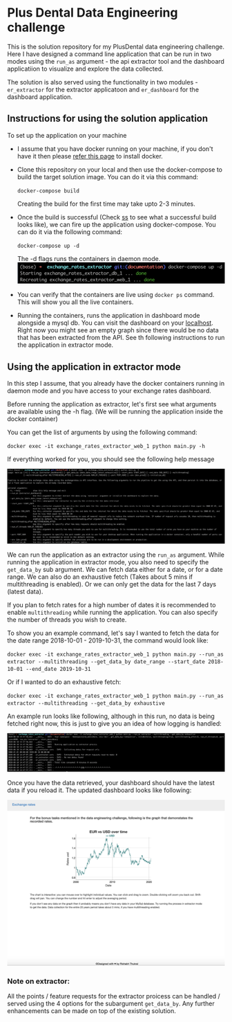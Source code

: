 # Plus Dental Data Engineering challenge
This is the solution repository for my PlusDental data engineering challenge. Here I have designed a command line application that can be run in two modes using the `run_as` argument - the api extractor tool and the dashboard applicatiion to visualize and explore the data collected.

The solution is also served using the functionality in two modules - `er_extractor` for the extractor applicatoon and `er_dashboard` for the dashboard application.


## Instructions for using the solution application
To set up the application on your machine
* I assume that you have docker running on your machine, if you don't have it then please [refer this page](https://docs.docker.com/get-docker/) to install docker.
* Clone this repository on your local and then use the docker-compose to build the target solution image. You can do it via this command:

    `docker-compose build` 
    
    Creating the build for the first time may take upto 2-3 minutes.
* Once the build is successful (Check [ss](https://raw.githubusercontent.com/rtspeaks360/exchange_rates_extractor/documentation/ss/docker-build.png) to see what a successful build looks like), we can fire up the application using docker-compose. You can do it via the following command: 

  `docker-compose up -d` 

  The -d flags runs the containers in daemon mode.
  <img src="https://raw.githubusercontent.com/rtspeaks360/exchange_rates_extractor/documentation/ss/docker%20compose.png">
* You can verify that the containers are live using `docker ps` command. This will show you all the live containers.
* Running the containers, runs the application in dashboard mode alongside a mysql db. You can visit the dashboard on your [localhost](http://0.0.0.0:8000). Right now you might see an empty graph since there would be no data that has been extracted from the API. See th following instructions to run the application in extractor mode.



## Using the application in extractor mode
In this step I assume, that you already have the docker containers running in daemon mode and you have access to your exchange rates dashboard.

Before running the application as extractor, let's first see what arguments are available using the -h flag. (We will be running the application inside the docker container)

You can get the list of arguments by using the following command:

  `docker exec -it exchange_rates_extractor_web_1 python main.py -h`

If everything worked for you, you should see the following help message
 
<img src='https://raw.githubusercontent.com/rtspeaks360/exchange_rates_extractor/documentation/ss/cmd%20docstrings.png'>

We can run the application as an extractor using the `run_as` argument. While running the application in extractor mode, you also need to specify the `get_data_by` sub argument. We can fetch data either for a date, or for a date range. We can also do an exhaustive fetch (Takes about 5 mins if multithreading is enabled). Or we can only get the data for the last 7 days (latest data).

If you plan to fetch rates for a high number of dates it is recommended to enable `multithreading` while running the application. You can also specify the number of threads you wish to create.

To show you an example command, let's say I wanted to fetch the data for the date range 2018-10-01 - 2019-10-31, the command would look like:

  `docker exec -it exchange_rates_extractor_web_1 python main.py --run_as extractor --multithreading --get_data_by date_range --start_date 2018-10-01 --end_date 2019-10-31`

Or if I wanted to do an exhaustive fetch:

`docker exec -it exchange_rates_extractor_web_1 python main.py --run_as extractor --multithreading --get_data_by exhaustive`

An example run looks like following, although in this run, no data is being fetched right now, this is just to give you an idea of how logging is handled:


<img src="https://raw.githubusercontent.com/rtspeaks360/exchange_rates_extractor/documentation/ss/example-run-extractor.png">


Once you have the data retrieved, your dashboard should have the latest data if you reload it. The updated dashboard looks like following:


<img src="https://raw.githubusercontent.com/rtspeaks360/exchange_rates_extractor/documentation/ss/example%20dashboard.png">


### Note on extractor:
All the points / feature requests for the extractor proicess can be handled / served using the 4 options for the subargument `get_data_by`. Any further enhancements can be made on top of the existing solution.
